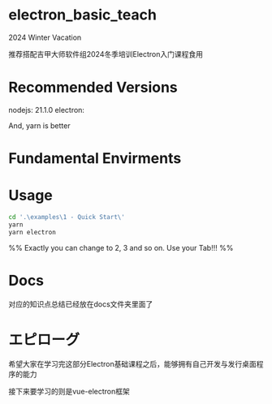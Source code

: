 # electron_basic_teach
2024 Winter Vacation

推荐搭配吉甲大师软件组2024冬季培训Electron入门课程食用

# Recommended Versions
nodejs: 21.1.0
electron:  

And, yarn is better

# Fundamental Envirments


# Usage

```bash
cd '.\examples\1 - Quick Start\'
yarn
yarn electron
```

%% 
Exactly you can change to 2, 3 and so on. 
Use your Tab!!!
%%

# Docs

对应的知识点总结已经放在docs文件夹里面了

# エピローグ

希望大家在学习完这部分Electron基础课程之后，能够拥有自己开发与发行桌面程序的能力

接下来要学习的则是vue-electron框架
